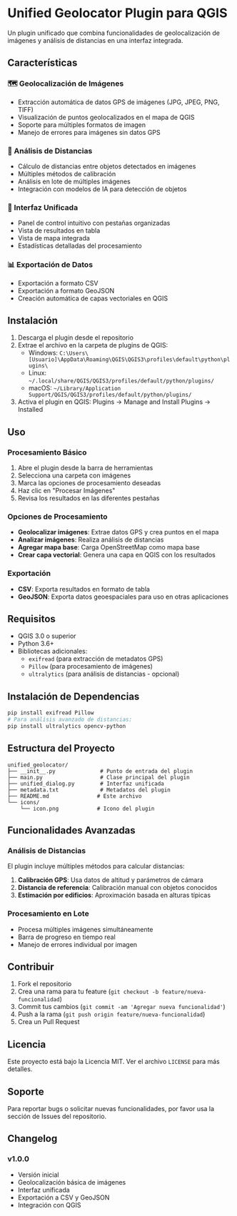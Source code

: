 # Unified Geolocator Plugin para QGIS

Un plugin unificado que combina funcionalidades de geolocalización de imágenes y análisis de distancias en una interfaz integrada.

## Características

### 🗺️ Geolocalización de Imágenes
- Extracción automática de datos GPS de imágenes (JPG, JPEG, PNG, TIFF)
- Visualización de puntos geolocalizados en el mapa de QGIS
- Soporte para múltiples formatos de imagen
- Manejo de errores para imágenes sin datos GPS

### 📏 Análisis de Distancias
- Cálculo de distancias entre objetos detectados en imágenes
- Múltiples métodos de calibración
- Análisis en lote de múltiples imágenes
- Integración con modelos de IA para detección de objetos

### 🎯 Interfaz Unificada
- Panel de control intuitivo con pestañas organizadas
- Vista de resultados en tabla
- Vista de mapa integrada
- Estadísticas detalladas del procesamiento

### 📊 Exportación de Datos
- Exportación a formato CSV
- Exportación a formato GeoJSON
- Creación automática de capas vectoriales en QGIS

## Instalación

1. Descarga el plugin desde el repositorio
2. Extrae el archivo en la carpeta de plugins de QGIS:
   - Windows: `C:\Users\[Usuario]\AppData\Roaming\QGIS\QGIS3\profiles\default\python\plugins\`
   - Linux: `~/.local/share/QGIS/QGIS3/profiles/default/python/plugins/`
   - macOS: `~/Library/Application Support/QGIS/QGIS3/profiles/default/python/plugins/`
3. Activa el plugin en QGIS: Plugins → Manage and Install Plugins → Installed

## Uso

### Procesamiento Básico
1. Abre el plugin desde la barra de herramientas
2. Selecciona una carpeta con imágenes
3. Marca las opciones de procesamiento deseadas
4. Haz clic en "Procesar Imágenes"
5. Revisa los resultados en las diferentes pestañas

### Opciones de Procesamiento
- **Geolocalizar imágenes**: Extrae datos GPS y crea puntos en el mapa
- **Analizar imágenes**: Realiza análisis de distancias
- **Agregar mapa base**: Carga OpenStreetMap como mapa base
- **Crear capa vectorial**: Genera una capa en QGIS con los resultados

### Exportación
- **CSV**: Exporta resultados en formato de tabla
- **GeoJSON**: Exporta datos geoespaciales para uso en otras aplicaciones

## Requisitos

- QGIS 3.0 o superior
- Python 3.6+
- Bibliotecas adicionales:
  - `exifread` (para extracción de metadatos GPS)
  - `Pillow` (para procesamiento de imágenes)
  - `ultralytics` (para análisis de distancias - opcional)

## Instalación de Dependencias

```bash
pip install exifread Pillow
# Para análisis avanzado de distancias:
pip install ultralytics opencv-python
```

## Estructura del Proyecto

```
unified_geolocator/
├── __init__.py              # Punto de entrada del plugin
├── main.py                  # Clase principal del plugin
├── unified_dialog.py        # Interfaz unificada
├── metadata.txt             # Metadatos del plugin
├── README.md               # Este archivo
└── icons/
    └── icon.png            # Icono del plugin
```

## Funcionalidades Avanzadas

### Análisis de Distancias
El plugin incluye múltiples métodos para calcular distancias:

1. **Calibración GPS**: Usa datos de altitud y parámetros de cámara
2. **Distancia de referencia**: Calibración manual con objetos conocidos
3. **Estimación por edificios**: Aproximación basada en alturas típicas

### Procesamiento en Lote
- Procesa múltiples imágenes simultáneamente
- Barra de progreso en tiempo real
- Manejo de errores individual por imagen

## Contribuir

1. Fork el repositorio
2. Crea una rama para tu feature (`git checkout -b feature/nueva-funcionalidad`)
3. Commit tus cambios (`git commit -am 'Agregar nueva funcionalidad'`)
4. Push a la rama (`git push origin feature/nueva-funcionalidad`)
5. Crea un Pull Request

## Licencia

Este proyecto está bajo la Licencia MIT. Ver el archivo `LICENSE` para más detalles.

## Soporte

Para reportar bugs o solicitar nuevas funcionalidades, por favor usa la sección de Issues del repositorio.

## Changelog

### v1.0.0
- Versión inicial
- Geolocalización básica de imágenes
- Interfaz unificada
- Exportación a CSV y GeoJSON
- Integración con QGIS 